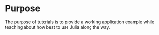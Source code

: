 # Purpose

The purpose of tutorials is to provide a working application example 
while teaching about how best to use Julia along the way.